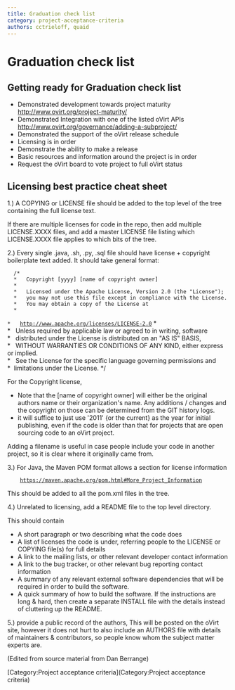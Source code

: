 ```yaml
---
title: Graduation check list
category: project-acceptance-criteria
authors: cctrieloff, quaid
---
```


# Graduation check list

## Getting ready for Graduation check list

*   Demonstrated development towards project maturity <http://www.ovirt.org/project-maturity/>
*   Demonstrated Integration with one of the listed oVirt APIs <http://www.ovirt.org/governance/adding-a-subproject/>
*   Demonstrated the support of the oVirt release schedule
*   Licensing is in order
*   Demonstrate the ability to make a release
*   Basic resources and information around the project is in order
*   Request the oVirt board to vote project to full oVirt status

## Licensing best practice cheat sheet

1.) A COPYING or LICENSE file should be added to the top level of the tree containing the full license text.

If there are multiple licenses for code in the repo, then add multiple LICENSE.XXXX files, and add a master LICENSE file listing which LICENSE.XXXX file applies to which bits of the tree.

2.) Every single .java, .sh, .py, .sql file should have license + copyright boilerplate text added. It should take general format:

      /*
      *   Copyright [yyyy] [name of copyright owner]
      *
      *   Licensed under the Apache License, Version 2.0 (the "License");
      *   you may not use this file except in compliance with the License.
      *   You may obtain a copy of the License at
      *
`*   `[`http://www.apache.org/licenses/LICENSE-2.0`](http://www.apache.org/licenses/LICENSE-2.0)
      *
      *   Unless required by applicable law or agreed to in writing, software
      *   distributed under the License is distributed on an "AS IS" BASIS,
      *   WITHOUT WARRANTIES OR CONDITIONS OF ANY KIND, either express or implied.
      *   See the License for the specific language governing permissions and
      *  limitations under the License.
      */

For the Copyright license,

*   Note that the [name of copyright owner] will either be the original authors name or their organization's name. Any additions / changes and the copyright on those can be determined from the GIT history logs.
*   it will suffice to just use '2011' {or the current} as the year for initial publishing, even if the code is older than that for projects that are open sourcing code to an oVirt project.

Adding a filename is useful in case people include your code in another project, so it is clear where it originally came from.

3.) For Java, the Maven POM format allows a section for license information

`    `[`https://maven.apache.org/pom.html#More_Project_Information`](https://maven.apache.org/pom.html#More_Project_Information)

This should be added to all the pom.xml files in the tree.

4.) Unrelated to licensing, add a README file to the top level directory.

This should contain

*   A short paragraph or two describing what the code does
*   A list of licenses the code is under, referring people to the LICENSE or COPYING file(s) for full details
*   A link to the mailing lists, or other relevant developer contact information
*   A link to the bug tracker, or other relevant bug reporting contact information
*   A summary of any relevant external software dependencies that will be required in order to build the software.
*   A quick summary of how to build the software. If the instructions are long & hard, then create a separate INSTALL file with the details instead of cluttering up the README.

5.) provide a public record of the authors, This will be posted on the oVirt site, however it does not hurt to also include an AUTHORS file with details of maintainers & contributors, so people know whom the subject matter experts are.

(Edited from source material from Dan Berrange)

[Category:Project acceptance criteria](Category:Project acceptance criteria)
